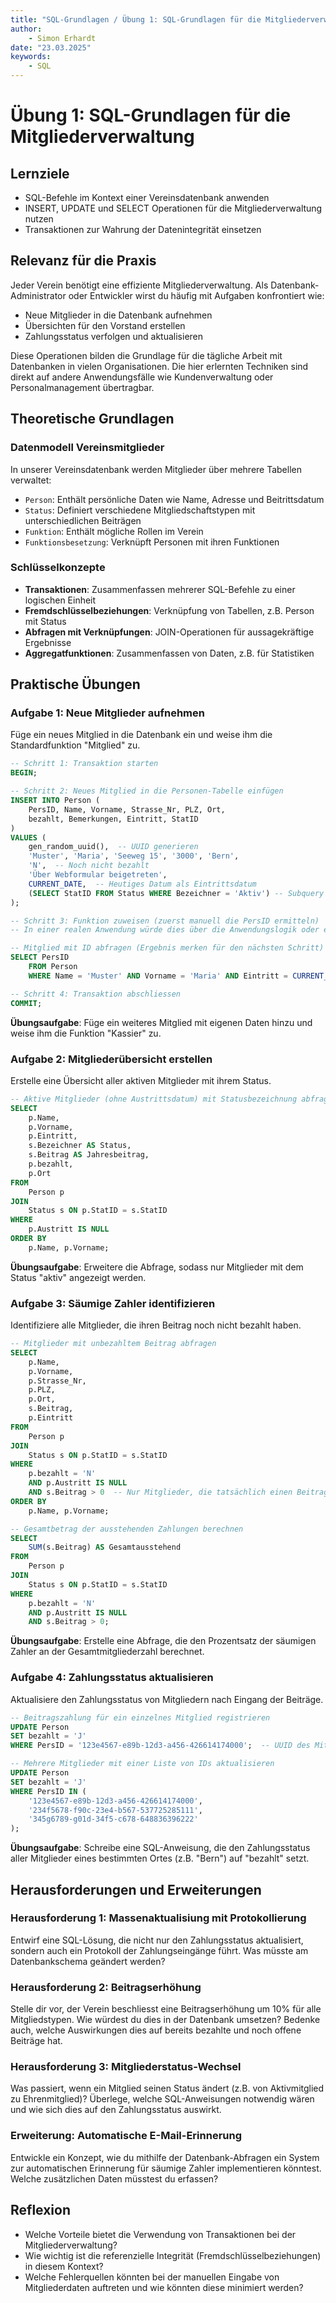 ```yaml
---
title: "SQL-Grundlagen / Übung 1: SQL-Grundlagen für die Mitgliederverwaltung"
author: 
    - Simon Erhardt
date: "23.03.2025"
keywords:
    - SQL
---
```

# Übung 1: SQL-Grundlagen für die Mitgliederverwaltung

## Lernziele
- SQL-Befehle im Kontext einer Vereinsdatenbank anwenden
- INSERT, UPDATE und SELECT Operationen für die Mitgliederverwaltung nutzen
- Transaktionen zur Wahrung der Datenintegrität einsetzen

## Relevanz für die Praxis

Jeder Verein benötigt eine effiziente Mitgliederverwaltung. Als Datenbank-Administrator oder Entwickler wirst du häufig mit Aufgaben konfrontiert wie:
- Neue Mitglieder in die Datenbank aufnehmen
- Übersichten für den Vorstand erstellen
- Zahlungsstatus verfolgen und aktualisieren

Diese Operationen bilden die Grundlage für die tägliche Arbeit mit Datenbanken in vielen Organisationen. Die hier erlernten Techniken sind direkt auf andere Anwendungsfälle wie Kundenverwaltung oder Personalmanagement übertragbar.

## Theoretische Grundlagen

### Datenmodell Vereinsmitglieder
In unserer Vereinsdatenbank werden Mitglieder über mehrere Tabellen verwaltet:
- `Person`: Enthält persönliche Daten wie Name, Adresse und Beitrittsdatum
- `Status`: Definiert verschiedene Mitgliedschaftstypen mit unterschiedlichen Beiträgen
- `Funktion`: Enthält mögliche Rollen im Verein
- `Funktionsbesetzung`: Verknüpft Personen mit ihren Funktionen

### Schlüsselkonzepte
- **Transaktionen**: Zusammenfassen mehrerer SQL-Befehle zu einer logischen Einheit
- **Fremdschlüsselbeziehungen**: Verknüpfung von Tabellen, z.B. Person mit Status
- **Abfragen mit Verknüpfungen**: JOIN-Operationen für aussagekräftige Ergebnisse
- **Aggregatfunktionen**: Zusammenfassen von Daten, z.B. für Statistiken

## Praktische Übungen

### Aufgabe 1: Neue Mitglieder aufnehmen

Füge ein neues Mitglied in die Datenbank ein und weise ihm die Standardfunktion "Mitglied" zu.

```sql
-- Schritt 1: Transaktion starten
BEGIN;

-- Schritt 2: Neues Mitglied in die Personen-Tabelle einfügen
INSERT INTO Person (
    PersID, Name, Vorname, Strasse_Nr, PLZ, Ort, 
    bezahlt, Bemerkungen, Eintritt, StatID
)
VALUES (
    gen_random_uuid(),  -- UUID generieren
    'Muster', 'Maria', 'Seeweg 15', '3000', 'Bern',
    'N',  -- Noch nicht bezahlt
    'Über Webformular beigetreten',
    CURRENT_DATE,  -- Heutiges Datum als Eintrittsdatum
    (SELECT StatID FROM Status WHERE Bezeichner = 'Aktiv') -- Subquery
);

-- Schritt 3: Funktion zuweisen (zuerst manuell die PersID ermitteln)
-- In einer realen Anwendung würde dies über die Anwendungslogik oder einen Trigger erfolgen

-- Mitglied mit ID abfragen (Ergebnis merken für den nächsten Schritt)
SELECT PersID
    FROM Person
    WHERE Name = 'Muster' AND Vorname = 'Maria' AND Eintritt = CURRENT_DATE;

-- Schritt 4: Transaktion abschliessen
COMMIT;
```

**Übungsaufgabe**: Füge ein weiteres Mitglied mit eigenen Daten hinzu und weise ihm die Funktion "Kassier" zu.

### Aufgabe 2: Mitgliederübersicht erstellen

Erstelle eine Übersicht aller aktiven Mitglieder mit ihrem Status.

```sql
-- Aktive Mitglieder (ohne Austrittsdatum) mit Statusbezeichnung abfragen
SELECT 
    p.Name, 
    p.Vorname, 
    p.Eintritt, 
    s.Bezeichner AS Status,
    s.Beitrag AS Jahresbeitrag,
    p.bezahlt,
    p.Ort
FROM 
    Person p
JOIN 
    Status s ON p.StatID = s.StatID
WHERE 
    p.Austritt IS NULL
ORDER BY 
    p.Name, p.Vorname;
```

**Übungsaufgabe**: Erweitere die Abfrage, sodass nur Mitglieder mit dem Status "aktiv" angezeigt werden.

### Aufgabe 3: Säumige Zahler identifizieren

Identifiziere alle Mitglieder, die ihren Beitrag noch nicht bezahlt haben.

```sql
-- Mitglieder mit unbezahltem Beitrag abfragen
SELECT 
    p.Name, 
    p.Vorname, 
    p.Strasse_Nr,
    p.PLZ,
    p.Ort, 
    s.Beitrag,
    p.Eintritt
FROM 
    Person p
JOIN 
    Status s ON p.StatID = s.StatID
WHERE 
    p.bezahlt = 'N'
    AND p.Austritt IS NULL
    AND s.Beitrag > 0  -- Nur Mitglieder, die tatsächlich einen Beitrag zahlen müssen
ORDER BY 
    p.Name, p.Vorname;

-- Gesamtbetrag der ausstehenden Zahlungen berechnen
SELECT 
    SUM(s.Beitrag) AS Gesamtausstehend
FROM 
    Person p
JOIN 
    Status s ON p.StatID = s.StatID
WHERE 
    p.bezahlt = 'N'
    AND p.Austritt IS NULL
    AND s.Beitrag > 0;
```

**Übungsaufgabe**: Erstelle eine Abfrage, die den Prozentsatz der säumigen Zahler an der Gesamtmitgliederzahl berechnet.

### Aufgabe 4: Zahlungsstatus aktualisieren

Aktualisiere den Zahlungsstatus von Mitgliedern nach Eingang der Beiträge.

```sql
-- Beitragszahlung für ein einzelnes Mitglied registrieren
UPDATE Person
SET bezahlt = 'J'
WHERE PersID = '123e4567-e89b-12d3-a456-426614174000';  -- UUID des Mitglieds

-- Mehrere Mitglieder mit einer Liste von IDs aktualisieren
UPDATE Person
SET bezahlt = 'J'
WHERE PersID IN (
    '123e4567-e89b-12d3-a456-426614174000',
    '234f5678-f90c-23e4-b567-537725285111',
    '345g6789-g01d-34f5-c678-648836396222'
);
```

**Übungsaufgabe**: Schreibe eine SQL-Anweisung, die den Zahlungsstatus aller Mitglieder eines bestimmten Ortes (z.B. "Bern") auf "bezahlt" setzt.

## Herausforderungen und Erweiterungen

### Herausforderung 1: Massenaktualisiung mit Protokollierung
Entwirf eine SQL-Lösung, die nicht nur den Zahlungsstatus aktualisiert, sondern auch ein Protokoll der Zahlungseingänge führt. Was müsste am Datenbankschema geändert werden?

### Herausforderung 2: Beitragserhöhung
Stelle dir vor, der Verein beschliesst eine Beitragserhöhung um 10% für alle Mitgliedstypen. Wie würdest du dies in der Datenbank umsetzen? Bedenke auch, welche Auswirkungen dies auf bereits bezahlte und noch offene Beiträge hat.

### Herausforderung 3: Mitgliederstatus-Wechsel
Was passiert, wenn ein Mitglied seinen Status ändert (z.B. von Aktivmitglied zu Ehrenmitglied)? Überlege, welche SQL-Anweisungen notwendig wären und wie sich dies auf den Zahlungsstatus auswirkt.

### Erweiterung: Automatische E-Mail-Erinnerung
Entwickle ein Konzept, wie du mithilfe der Datenbank-Abfragen ein System zur automatischen Erinnerung für säumige Zahler implementieren könntest. Welche zusätzlichen Daten müsstest du erfassen?

## Reflexion

- Welche Vorteile bietet die Verwendung von Transaktionen bei der Mitgliederverwaltung?
- Wie wichtig ist die referenzielle Integrität (Fremdschlüsselbeziehungen) in diesem Kontext?
- Welche Fehlerquellen könnten bei der manuellen Eingabe von Mitgliederdaten auftreten und wie könnten diese minimiert werden?
